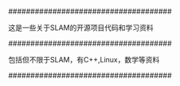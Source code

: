 #####################################

这是一些关于SLAM的开源项目代码和学习资料

#####################################

包括但不限于SLAM，有C++,Linux，数学等资料

#####################################